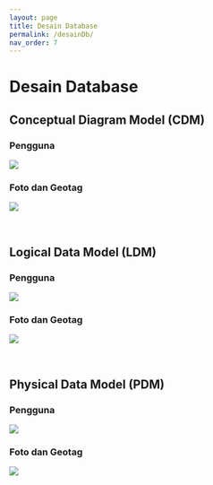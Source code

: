 ```yaml
---
layout: page
title: Desain Database
permalink: /desainDb/
nav_order: 7
---
```


# Desain Database
## Conceptual Diagram Model  (CDM)
### Pengguna
<img src="{{site.baseurl}}/assets/image/GP-cdm-pengguna.png">

### Foto dan Geotag
<img src="{{site.baseurl}}/assets/image/GP-cdm-fotogeo.png">  

&nbsp;
## Logical Data Model (LDM)
### Pengguna
<img src="{{site.baseurl}}/assets/image/GP-ldm-pengguna.png">

### Foto dan Geotag
<img src="{{site.baseurl}}/assets/image/GP-ldm-fotogeo.png">

&nbsp; &nbsp;
## Physical Data Model (PDM)
### Pengguna
<img src="{{site.baseurl}}/assets/image/GP-pdm-pengguna.png">

### Foto dan Geotag
<img src="{{site.baseurl}}/assets/image/GP-pdm-fotogeo.png">